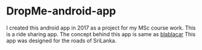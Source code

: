 # DropMe-android-app
I created this android app in 2017 as a project for my MSc course work.  This is a ride sharing app.
The concept behind this app is same as [blablacar](https://www.blablacar.com/)
This app was designed for the roads of SriLanka.
